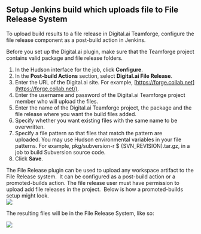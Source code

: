 ## Setup Jenkins build which uploads file to File Release System

To upload build results to a file release in Digital.ai Teamforge, configure the file release component as a post-build action in Jenkins.

Before you set up the Digital.ai plugin, make sure that the Teamforge project contains valid package and file release folders. 

1.  In the Hudson interface for the job, click **Configure**.
2.  In the **Post-build Actions** section, select **Digital.ai File Release**.
3.  Enter the URL of the Digital.ai site. For example, [https://forge.collab.net](https://forge.collab.net/).
4.  Enter the username and password of the Digital.ai Teamforge project member who will upload the files.
5.  Enter the name of the Digital.ai Teamforge project, the package and the file release where you want the build files added.
6.  Specify whether you want existing files with the same name to be overwritten.
7.  Specify a file pattern so that files that match the pattern are uploaded. You may use Hudson environmental variables in your file patterns. For example, pkg/subversion-r $ {SVN\_REVISION).tar.gz, in a job to build Subversion source code.
8.  Click **Save**.

The File Release plugin can be used to upload any workspace artifact to the File Release system.  It can be configured as a post-build action or a promoted-builds action. The file release user must have permission to upload add file releases in the project.  Below is how a promoted-builds setup might look.  
![](https://wiki.jenkins-ci.org/download/attachments/37323671/filerelease.png?version=2&modificationDate=1239098234000)

The resulting files will be in the File Release System, like so:

![](https://wiki.jenkins-ci.org/download/attachments/37323671/fr-result.png?version=2&modificationDate=1239098241000)
